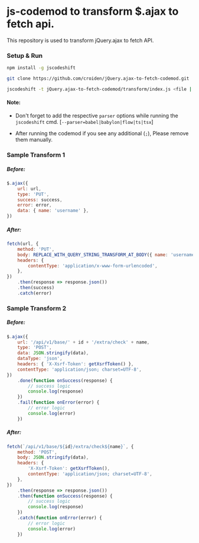 # js-codemod to transform $.ajax to fetch api.

This repository is used to transform jQuery.ajax to fetch API.

### Setup & Run

```sh
npm install -g jscodeshift

git clone https://github.com/croiden/jQuery.ajax-to-fetch-codemod.git

jscodeshift -t jQuery.ajax-to-fetch-codemod/transform/index.js <file | folder>
```

#### Note: 

- Don't forget to add the respective `parser` options while running the `jscodeshift` cmd. [`--parser=babel|babylon|flow|ts|tsx`]

- After running the codemod if you see any additional (`;`), Please remove them manually.



### Sample Transform 1


##### Before:
```js
$.ajax({
    url: url,
    type: 'PUT',
    success: success,
    error: error,
    data: { name: 'username' },
})
```

##### After:
```js
fetch(url, {
    method: 'PUT',
    body: REPLACE_WITH_QUERY_STRING_TRANSFORM_AT_BODY({ name: 'username' }),
    headers: {
        contentType: 'application/x-www-form-urlencoded',
    },
})
    .then(response => response.json())
    .then(success)
    .catch(error)
```


### Sample Transform 2


##### Before:
```js
$.ajax({
    url: '/api/v1/base/' + id + '/extra/check' + name,
    type: 'POST',
    data: JSON.stringify(data),
    dataType: 'json',
    headers: { 'X-Xsrf-Token': getXsrfToken() },
    contentType: 'application/json; charset=UTF-8',
})
    .done(function onSuccess(response) {
        // success logic
        console.log(response)
    })
    .fail(function onError(error) {
        // error logic
        console.log(error)
    })

```

##### After:
```js
fetch(`/api/v1/base/${id}/extra/check${name}`, {
    method: 'POST',
    body: JSON.stringify(data),
    headers: {
        'X-Xsrf-Token': getXsrfToken(),
        contentType: 'application/json; charset=UTF-8',
    },
})
    .then(response => response.json())
    .then(function onSuccess(response) {
        // success logic
        console.log(response)
    })
    .catch(function onError(error) {
        // error logic
        console.log(error)
    })

```


